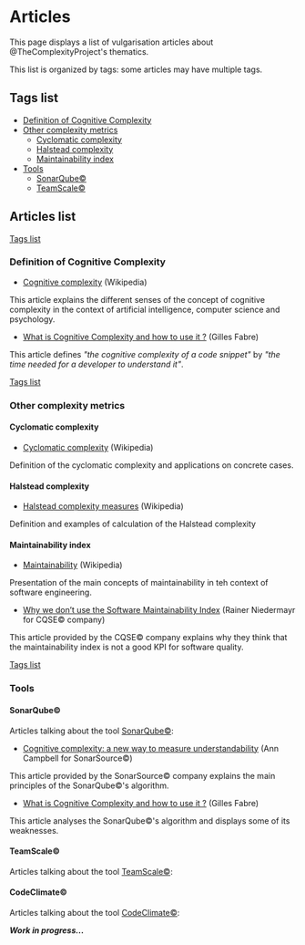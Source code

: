 # Articles

This page displays a list of vulgarisation articles about @TheComplexityProject's thematics.

This list is organized by tags: some articles may have multiple tags.

## Tags list

* [Definition of Cognitive Complexity](#articles-list)
* [Other complexity metrics](#definition-of-cognitive-complexity)
  * [Cyclomatic complexity](#cyclomatic-complexity)
  * [Halstead complexity](#halstead-complexity)
  * [Maintainability index](#maintainability-index)
* [Tools](#tools)
  * [SonarQube©](#sonarqube)
  * [TeamScale©](#teamscale)

## Articles list

[Tags list](#tags-list)
### Definition of Cognitive Complexity

* [Cognitive complexity](https://en.wikipedia.org/wiki/Cognitive_complexity) (Wikipedia)
  
This article explains the different senses of the concept of cognitive complexity in the context of artificial intelligence, computer science and psychology.
* [What is Cognitive Complexity and how to use it ?](https://gilles-fabre.medium.com/what-is-cognitive-complexity-and-how-to-use-it-8b4a8ea1b6fd) (Gilles Fabre)
  
This article defines *"the cognitive complexity of a code snippet"* by *"the time needed for a developer to understand it"*. 

[Tags list](#tags-list)
### Other complexity metrics

#### Cyclomatic complexity

* [Cyclomatic complexity](https://en.wikipedia.org/wiki/Cyclomatic_complexity) (Wikipedia)

Definition of the cyclomatic complexity and applications on concrete cases.

#### Halstead complexity

* [Halstead complexity measures](https://en.wikipedia.org/wiki/Halstead_complexity_measures) (Wikipedia)

Definition and examples of calculation of the Halstead complexity

#### Maintainability index

* [Maintainability](https://en.wikipedia.org/wiki/Maintainability) (Wikipedia)
  
Presentation of the main concepts of maintainability in teh context of software engineering.

* [Why we don’t use the Software Maintainability Index](https://www.cqse.eu/en/news/blog/maintainability-index/) (Rainer Niedermayr for CQSE© company)

This article provided by the CQSE© company explains why they think that the maintainability index is not a good KPI for software quality. 

[Tags list](#tags-list)
### Tools

#### SonarQube©

Articles talking about the tool [SonarQube©](https://www.sonarqube.org/):

* [Cognitive complexity: a new way to measure understandability](https://www.sonarsource.com/docs/CognitiveComplexity.pdf) (Ann Campbell for SonarSource©)

This article provided by the SonarSource© company explains the main principles of the SonarQube©'s algorithm.

* [What is Cognitive Complexity and how to use it ?](https://gilles-fabre.medium.com/what-is-cognitive-complexity-and-how-to-use-it-8b4a8ea1b6fd) (Gilles Fabre)

This article analyses the SonarQube©'s algorithm and displays some of its weaknesses.

#### TeamScale©

Articles talking about the tool [TeamScale©](https://www.cqse.eu/en/teamscale/overview/):

#### CodeClimate©

Articles talking about the tool [CodeClimate©](https://docs.codeclimate.com/):


***Work in progress...***
